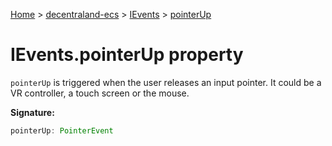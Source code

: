 [Home](./index) &gt; [decentraland-ecs](./decentraland-ecs.md) &gt; [IEvents](./decentraland-ecs.ievents.md) &gt; [pointerUp](./decentraland-ecs.ievents.pointerup.md)

# IEvents.pointerUp property

`pointerUp` is triggered when the user releases an input pointer. It could be a VR controller, a touch screen or the mouse.

**Signature:**
```javascript
pointerUp: PointerEvent
```
